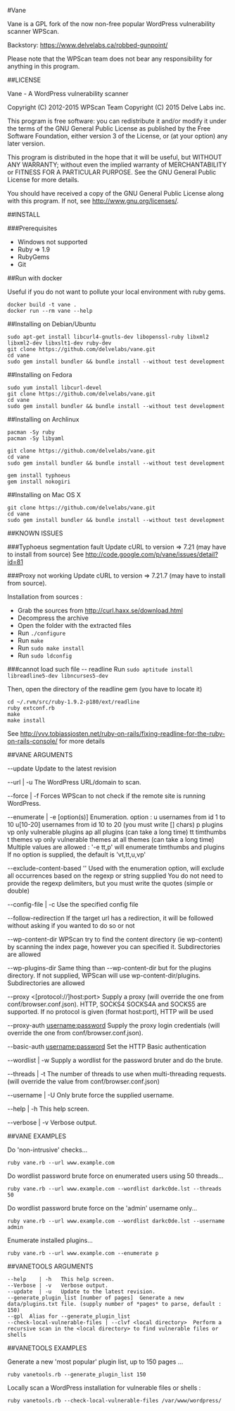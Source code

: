 #Vane

Vane is a GPL fork of the now non-free popular WordPress vulnerability scanner WPScan.

Backstory: https://www.delvelabs.ca/robbed-gunpoint/


Please note that the WPScan team does not bear any responsibility for anything in this
program.

##LICENSE

Vane - A WordPress vulnerability scanner

Copyright (C) 2012-2015 WPScan Team
Copyright (C) 2015 Delve Labs inc.

This program is free software: you can redistribute it and/or modify
it under the terms of the GNU General Public License as published by
the Free Software Foundation, either version 3 of the License, or
(at your option) any later version.

This program is distributed in the hope that it will be useful,
but WITHOUT ANY WARRANTY; without even the implied warranty of
MERCHANTABILITY or FITNESS FOR A PARTICULAR PURPOSE.  See the
GNU General Public License for more details.

You should have received a copy of the GNU General Public License
along with this program.  If not, see <http://www.gnu.org/licenses/>.


##INSTALL

###Prerequisites

   * Windows not supported
   * Ruby => 1.9
   * RubyGems
   * Git

##Run with docker

Useful if you do not want to pollute your local environment with ruby gems.

    docker build -t vane .
    docker run --rm vane --help

##Installing on Debian/Ubuntu

    sudo apt-get install libcurl4-gnutls-dev libopenssl-ruby libxml2 libxml2-dev libxslt1-dev ruby-dev
    git clone https://github.com/delvelabs/vane.git
    cd vane
    sudo gem install bundler && bundle install --without test development

##Installing on Fedora

    sudo yum install libcurl-devel
    git clone https://github.com/delvelabs/vane.git
    cd vane
    sudo gem install bundler && bundle install --without test development

##Installing on Archlinux

    pacman -Sy ruby
    pacman -Sy libyaml

    git clone https://github.com/delvelabs/vane.git
    cd vane
    sudo gem install bundler && bundle install --without test development

    gem install typhoeus
    gem install nokogiri

##Installing on Mac OS X

    git clone https://github.com/delvelabs/vane.git
    cd vane
    sudo gem install bundler && bundle install --without test development

##KNOWN ISSUES

###Typhoeus segmentation fault
Update cURL to version => 7.21 (may have to install from source)
See http://code.google.com/p/vane/issues/detail?id=81

###Proxy not working
Update cURL to version => 7.21.7 (may have to install from source).

Installation from sources :
  - Grab the sources from http://curl.haxx.se/download.html
  - Decompress the archive
  - Open the folder with the extracted files
  - Run `./configure`
  - Run `make`
  - Run `sudo make install`
  - Run `sudo ldconfig`

###cannot load such file -- readline
Run `sudo aptitude install libreadline5-dev libncurses5-dev`

Then, open the directory of the readline gem (you have to locate it)

    cd ~/.rvm/src/ruby-1.9.2-p180/ext/readline
    ruby extconf.rb
    make
    make install

See http://vvv.tobiassjosten.net/ruby-on-rails/fixing-readline-for-the-ruby-on-rails-console/ for more details



##VANE ARGUMENTS

--update   Update to the latest revision

--url   | -u <target url>  The WordPress URL/domain to scan.

--force | -f Forces WPScan to not check if the remote site is running WordPress.

--enumerate | -e [option(s)]  Enumeration.
  option :
    u        usernames from id 1 to 10
    u[10-20] usernames from id 10 to 20 (you must write [] chars)
    p        plugins
    vp       only vulnerable plugins
    ap       all plugins (can take a long time)
    tt       timthumbs
    t        themes
    vp       only vulnerable themes
    at       all themes (can take a long time)
  Multiple values are allowed : '-e tt,p' will enumerate timthumbs and plugins
  If no option is supplied, the default is 'vt,tt,u,vp'

--exclude-content-based '<regexp or string>'  Used with the enumeration option, will exclude all occurrences based on the regexp or string supplied
                                              You do not need to provide the regexp delimiters, but you must write the quotes (simple or double)

--config-file | -c <config file> Use the specified config file

--follow-redirection  If the target url has a redirection, it will be followed without asking if you wanted to do so or not

--wp-content-dir <wp content dir>  WPScan try to find the content directory (ie wp-content) by scanning the index page, however you can specified it. Subdirectories are allowed

--wp-plugins-dir <wp plugins dir>  Same thing than --wp-content-dir but for the plugins directory. If not supplied, WPScan will use wp-content-dir/plugins. Subdirectories are allowed

--proxy <[protocol://]host:port>  Supply a proxy (will override the one from conf/browser.conf.json).
                                  HTTP, SOCKS4 SOCKS4A and SOCKS5 are supported. If no protocol is given (format host:port), HTTP will be used

--proxy-auth <username:password>  Supply the proxy login credentials (will override the one from conf/browser.conf.json).

--basic-auth <username:password>  Set the HTTP Basic authentication

--wordlist | -w <wordlist>  Supply a wordlist for the password bruter and do the brute.

--threads  | -t <number of threads>  The number of threads to use when multi-threading requests. (will override the value from conf/browser.conf.json)

--username | -U <username>  Only brute force the supplied username.

--help     | -h This help screen.

--verbose  | -v Verbose output.

##VANE EXAMPLES

Do 'non-intrusive' checks...

    ruby vane.rb --url www.example.com

Do wordlist password brute force on enumerated users using 50 threads...

    ruby vane.rb --url www.example.com --wordlist darkc0de.lst --threads 50

Do wordlist password brute force on the 'admin' username only...

    ruby vane.rb --url www.example.com --wordlist darkc0de.lst --username admin

Enumerate installed plugins...

    ruby vane.rb --url www.example.com --enumerate p

##VANETOOLS ARGUMENTS

    --help    | -h   This help screen.
    --Verbose | -v   Verbose output.
    --update  | -u   Update to the latest revision.
    --generate_plugin_list [number of pages]  Generate a new data/plugins.txt file. (supply number of *pages* to parse, default : 150)
    --gpl  Alias for --generate_plugin_list
    --check-local-vulnerable-files | --clvf <local directory>  Perform a recursive scan in the <local directory> to find vulnerable files or shells

##VANETOOLS EXAMPLES

Generate a new 'most popular' plugin list, up to 150 pages ...

    ruby vanetools.rb --generate_plugin_list 150

Locally scan a WordPress installation for vulnerable files or shells :

    ruby vanetools.rb --check-local-vulnerable-files /var/www/wordpress/

